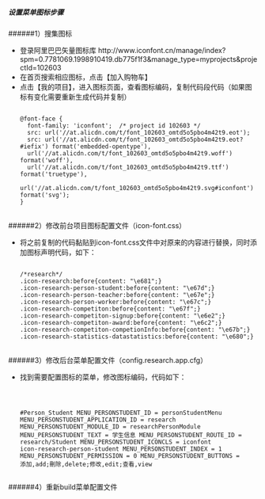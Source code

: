 ##### 设置菜单图标步骤
######1）搜集图标
<ul>
<li>登录阿里巴巴矢量图标库
http://www.iconfont.cn/manage/index?spm=0.7781069.1998910419.db775f1f3&manage_type=myprojects&projectId=102603
</li>
<li>
在首页搜索相应图标，点击【加入购物车】
</li>
<li>
点击【我的项目】，进入图标页面，查看图标编码，复制代码段代码（如果图标有变化需要重新生成代码并复制）
<pre>
<code> 
@font-face {
  font-family: 'iconfont';  /* project id 102603 */
  src: url('//at.alicdn.com/t/font_102603_omtd5o5pbo4m42t9.eot');
  src: url('//at.alicdn.com/t/font_102603_omtd5o5pbo4m42t9.eot?#iefix') format('embedded-opentype'),
  url('//at.alicdn.com/t/font_102603_omtd5o5pbo4m42t9.woff') format('woff'),
  url('//at.alicdn.com/t/font_102603_omtd5o5pbo4m42t9.ttf') format('truetype'),
  url('//at.alicdn.com/t/font_102603_omtd5o5pbo4m42t9.svg#iconfont') format('svg');
}
</code>
</pre>
</li>
</ul>

######2）修改前台项目图标配置文件（icon-font.css）
<ul>
<li>
将之前复制的代码黏贴到icon-font.css文件中对原来的内容进行替换，同时添加图标声明代码，如下：
<pre>
<code>
/*research*/
.icon-research:before{content: "\e681";}
.icon-research-person-student:before{content: "\e67d";}
.icon-research-person-teacher:before{content: "\e67e";}
.icon-research-person-worker:before{content: "\e67c";}
.icon-research-competiton:before{content: "\e67f";}
.icon-research-competiton-signup:before{content: "\e6e2";}
.icon-research-competiton-award:before{content: "\e6c2";}
.icon-research-competiton-competionInfo:before{content: "\e67b";}
.icon-research-statistics-datastatistics:before{content: "\e680";}
</code>
</pre>
</li>
</ul>

######3）修改后台菜单配置文件（config.research.app.cfg）
<ul>
<li>
找到需要配置图标的菜单，修改图标编码，代码如下：
<pre>
<code>

#Person_Student
MENU_PERSONSTUDENT_ID	=	personStudentMenu
MENU_PERSONSTUDENT_APPLICATION_ID	 =	research
MENU_PERSONSTUDENT_MODULE_ID = researchPersonModule
MENU_PERSONSTUDENT_TEXT = 学生信息
MENU_PERSONSTUDENT_ROUTE_ID	= research/Student
MENU_PERSONSTUDENT_ICONCLS	=	iconfont icon-research-person-student
MENU_PERSONSTUDENT_INDEX	=	1
MENU_PERSONSTUDENT_PERMISSION	=	0
MENU_PERSONSTUDENT_BUTTONS	=	添加,add;刪除,delete;修改,edit;查看,view
</code>
</pre>
</li>
</ul>

######4）重新build菜单配置文件

